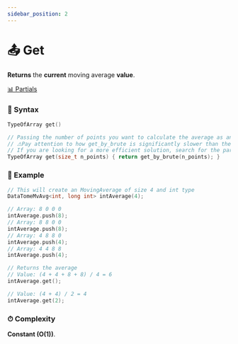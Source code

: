 ```yaml
---
sidebar_position: 2
---
```


# 📤 Get

**Returns** the **current** moving average **value**.

[📊 Partials](pathname:///docs/mvavg-methods/partials/intro)

### 📝 Syntax

```cpp
TypeOfArray get()

// Passing the number of points you want to calculate the average as an parameter is an alias to ge_by_brute function.
// ⚠Pay attention to how get_by_brute is significantly slower than the pure get function.
// If you are looking for a more efficient solution, search for the partial average concept in this library.
TypeOfArray get(size_t n_points) { return get_by_brute(n_points); }
```

### 🔮 Example

```cpp
// This will create an MovingAverage of size 4 and int type
DataTomeMvAvg<int, long int> intAverage(4);

// Array: 8 0 0 0
intAverage.push(8);
// Array: 8 8 0 0
intAverage.push(8);
// Array: 4 8 8 0
intAverage.push(4);
// Array: 4 4 8 8
intAverage.push(4);

// Returns the average
// Value: (4 + 4 + 8 + 8) / 4 = 6
intAverage.get();

// Value: (4 + 4) / 2 = 4
intAverage.get(2);
```

### ⏱ Complexity

**Constant (O(1))**.
